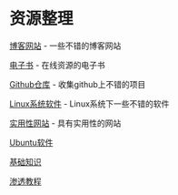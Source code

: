# 资源整理

[博客网站](./blog.md) - 一些不错的博客网站

[电子书](./ebooks.md) - 在线资源的电子书

[Github仓库](./github-repository.md) - 收集github上不错的项目

[Linux系统软件](./linux-software.md) - Linux系统下一些不错的软件

[实用性网站](./practical-website.md) - 具有实用性的网站

[Ubuntu软件](./ubuntu-software.md)

[基础知识](./zhishi.md)

[渗透教程](./shentou.md)





